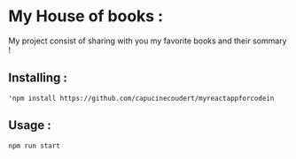 My House of books :
===================

My project consist of sharing with you my favorite books and their sommary !

## Installing :

	'npm install https://github.com/capucinecoudert/myreactappforcodein

## Usage :

	npm run start 


